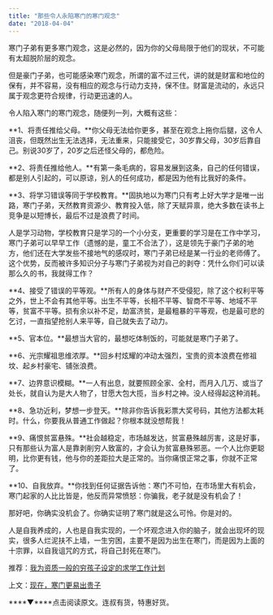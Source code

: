 ```yaml
---
title: "那些令人永陷寒门的寒门观念"
date: "2018-04-04"
---
```


寒门子弟有更多寒门观念，这是必然的，因为你的父母局限于他们的现状，不可能有太超脱阶层的观念。

但是豪门子弟，也可能感染寒门观念，所谓的富不过三代，讲的就是财富和地位的保有，并不容易，没有相应的观念与行动力支持，保不住。财富是流动的，永远只属于观念更符合规律，行动更迅速的人。

令人陷入寒门的寒门观念，随便列一列，大概有这些：

**1、将责任推给父母。**你父母无法给你更多，甚至在观念上拖你后腿，这令人沮丧，但既然出生无法选择，无法重来，只能接受它，30岁靠父母，30岁后靠自己。别说30岁了，20岁之后还怪父母的，都危险。

**2、将责任推给他人。**有第一条毛病的，容易发展到这条，自己的任何错误，都是别人引起的，可以原谅，别人的任何成功，都是因为他有比我好的条件。

**3、将学习错误等同于学校教育。**固执地以为寒门只有考上好大学才是唯一出路，寒门子弟，天然教育资源少、教育投入低，除了天赋异禀，绝大多数在读书上竞争是以短博长，最后不过是浪费了时间。

人是学习动物，学校教育只是学习的一个小分支，更重要的学习是在工作中学习，寒门子弟可以早早工作（遗憾的是，童工不合法了），这是领先于豪门子弟的地方，他们还在大学发些不接地气的感叹时，寒门子弟已经是某一行业的老师傅了。这个优势，反而被许多知识分子与寒门子弟视为对自己的剥夺：凭什么你们可以读那么久的书，我就得工作？

**4、接受了错误的平等观。**所有人的身体与财产不受侵犯，除了这个权利平等之外，世上不会有其他平等。出生不平等，长相不平等、智商不平等、地域不平等，贫富不平等。损有余以补不足，劫富济贫，是最粗暴的平等观，也是最可悲的乞讨，一直指望抢别人来平等，自己就失去了动力。

**5、官本位。**最想当大官的，最想吃体制饭的，可能就是寒门子弟了。

**6、光宗耀祖思维浓厚。**回乡村炫耀的冲动太强烈，宝贵的资本浪费在修祖坟、起乡村豪宅、铺张浪费。

**7、边界意识模糊。**一人有出息，就要照顾全家、全村，而月入几万、或当了处长，就自认为是大人物了，甘愿大包大揽，当乡村之神。没人经得起这种消耗。

**8、急功近利，梦想一步登天。**除非你告诉我彩票大奖号码，其他方法都太耗时。什么，你要我从普通工作做起？你根本就没想帮我！

**9、痛恨贫富悬殊。**社会越稳定，市场越发达，贫富悬殊越厉害，这是好事，只有那些认为富人是靠剥削穷人致富的，才会认为贫富悬殊邪恶。一个人比你更聪明，比你更有钱，他与你的差距拉大是正常的。当你痛恨正常之事，你就不正常了。

**10、自我放弃。**你找到任何证据告诉他：寒门不可怕，在市场里大有机会，寒门起家的人比比皆是，他反而异常愤怒：你骗我，老子就是没有机会了！

那好吧，你确实没机会了。你确实证明了寒门就是这么可怜。你是对的。

人是自我养成的，人也是自我实现的，一个坏观念进入你的脑子，就会出现坏的现实，很多人烂泥扶不上墙，一生穷困，主要不是因为出生在寒门，而是因为上面的十宗罪，以自我诅咒的方式，将自己封死在寒门。

推荐：[我为资质一般的穷孩子设定的求学工作计划](http://mp.weixin.qq.com/s?__biz=MjM5NDU0Mjk2MQ==&mid=2651625031&idx=1&sn=91cc044a32edc1512564a5446225c913&chksm=bd7e12598a099b4fe67ff0c97fdcf4604bfcb651281ea93622e0681309ef0cdb7ef329a45ab4&scene=21#wechat_redirect)

上文：[现在，寒门更易出贵子](http://mp.weixin.qq.com/s?__biz=MjM5NDU0Mjk2MQ==&mid=2651626656&idx=1&sn=cd694436e19c0797df497727945e72df&chksm=bd7e18be8a0991a8beabb725b8817de7c0c706c7ac5e7ef7148556e4edc8d14f89b6bc012e90&scene=21#wechat_redirect)

****▼****点击阅读原文。连叔有货，特惠好货。
